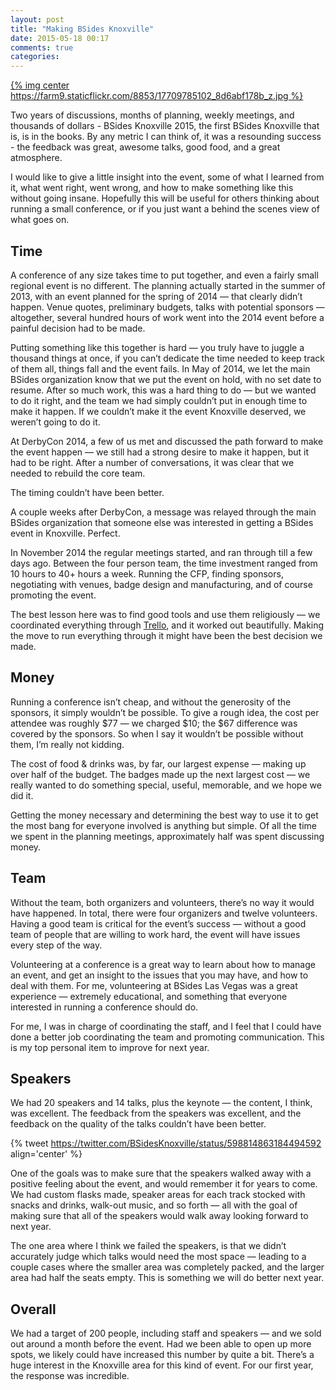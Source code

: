 ```yaml
---
layout: post
title: "Making BSides Knoxville"
date: 2015-05-18 00:17
comments: true
categories: 
---
```


[{% img center https://farm9.staticflickr.com/8853/17709785102_8d6abf178b_z.jpg %}](https://www.flickr.com/photos/126993760@N05/17709785102/in/album-72157652967513465/)

Two years of discussions, months of planning, weekly meetings, and thousands of dollars - BSides Knoxville 2015, the first BSides Knoxville that is, is in the books. By any metric I can think of, it was a resounding success - the feedback was great, awesome talks, good food, and a great atmosphere.

I would like to give a little insight into the event, some of what I learned from it, what went right, went wrong, and how to make something like this without going insane. Hopefully this will be useful for others thinking about running a small conference, or if you just want a behind the scenes view of what goes on.

## Time

A conference of any size takes time to put together, and even a fairly small regional event is no different. The planning actually started in the summer of 2013, with an event planned for the spring of 2014 — that clearly didn’t happen. Venue quotes, preliminary budgets, talks with potential sponsors — altogether, several hundred hours of work went into the 2014 event before a painful decision had to be made.

Putting something like this together is hard — you truly have to juggle a thousand things at once, if you can’t dedicate the time needed to keep track of them all, things fall and the event fails. In May of 2014, we let the main BSides organization know that we put the event on hold, with no set date to resume. After so much work, this was a hard thing to do — but we wanted to do it right, and the team we had simply couldn’t put in enough time to make it happen. If we couldn’t make it the event Knoxville deserved, we weren’t going to do it.

At DerbyCon 2014, a few of us met and discussed the path forward to make the event happen — we still had a strong desire to make it happen, but it had to be right. After a number of conversations, it was clear that we needed to rebuild the core team. 

The timing couldn’t have been better.

A couple weeks after DerbyCon, a message was relayed through the main BSides organization that someone else was interested in getting a BSides event in Knoxville. Perfect.

In November 2014 the regular meetings started, and ran through till a few days ago. Between the four person team, the time investment ranged from 10 hours to 40+ hours a week. Running the CFP, finding sponsors, negotiating with venues, badge design and manufacturing, and of course promoting the event.

The best lesson here was to find good tools and use them religiously — we coordinated everything through [Trello](https://trello.com/), and it worked out beautifully. Making the move to run everything through it might have been the best decision we made.

## Money

Running a conference isn’t cheap, and without the generosity of the sponsors, it simply wouldn’t be possible. To give a rough idea, the cost per attendee was roughly $77 — we charged $10; the $67 difference was covered by the sponsors. So when I say it wouldn’t be possible without them, I’m really not kidding.

The cost of food & drinks was, by far, our largest expense — making up over half of the budget. The badges made up the next largest cost — we really wanted to do something special, useful, memorable, and we hope we did it.

Getting the money necessary and determining the best way to use it to get the most bang for everyone involved is anything but simple. Of all the time we spent in the planning meetings, approximately half was spent discussing money.

## Team

Without the team, both organizers and volunteers, there’s no way it would have happened. In total, there were four organizers and twelve volunteers. Having a good team is critical for the event’s success — without a good team of people that are willing to work hard, the event will have issues every step of the way.

Volunteering at a conference is a great way to learn about how to manage an event, and get an insight to the issues that you may have, and how to deal with them. For me, volunteering at BSides Las Vegas was a great experience — extremely educational, and something that everyone interested in running a conference should do.

For me, I was in charge of coordinating the staff, and I feel that I could have done a better job coordinating the team and promoting communication. This is my top personal item to improve for next year.

## Speakers

We had 20 speakers and 14 talks, plus the keynote — the content, I think, was excellent. The feedback from the speakers was excellent, and the feedback on the quality of the talks couldn’t have been better.

{% tweet https://twitter.com/BSidesKnoxville/status/598814863184494592 align='center' %}

One of the goals was to make sure that the speakers walked away with a positive feeling about the event, and would remember it for years to come. We had custom flasks made, speaker areas for each track stocked with snacks and drinks, walk-out music, and so forth — all with the goal of making sure that all of the speakers would walk away looking forward to next year.

The one area where I think we failed the speakers, is that we didn’t accurately judge which talks would need the most space — leading to a couple cases where the smaller area was completely packed, and the larger area had half the seats empty. This is something we will do better next year.

## Overall

We had a target of 200 people, including staff and speakers — and we sold out around a month before the event. Had we been able to open up more spots, we likely could have increased this number by quite a bit. There’s a huge interest in the Knoxville area for this kind of event. For our first year, the response was incredible.
